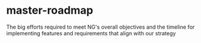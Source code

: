 # master-roadmap
The big efforts required to meet NG's overall objectives and the timeline for implementing features and requirements that align with our strategy
